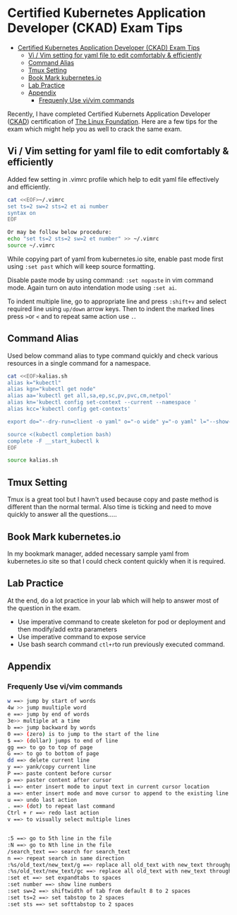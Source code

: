 # Certified Kubernetes Application Developer (CKAD) Exam Tips

- [Certified Kubernetes Application Developer (CKAD) Exam Tips](#certified-kubernetes-application-developer-ckad-exam-tips)
  - [Vi / Vim setting for yaml file to edit comfortably & efficiently](#vi--vim-setting-for-yaml-file-to-edit-comfortably--efficiently)
  - [Command Alias](#command-alias)
  - [Tmux Setting](#tmux-setting)
  - [Book Mark kubernetes.io](#book-mark-kubernetesio)
  - [Lab Practice](#lab-practice)
  - [Appendix](#appendix)
    - [Frequenly Use vi/vim commands](#frequenly-use-vivim-commands)

Recently, I have completed Certified Kubernets Application Developer ([CKAD](https://www.cncf.io/certification/ckad/)) certification of [The Linux Foundation](https://www.linuxfoundation.org). Here are a few tips for the exam which might help you as well to crack the same exam.



## Vi / Vim setting for yaml file to edit comfortably & efficiently

Added few setting in .vimrc profile which help to edit yaml file effectively and efficiently. 

```bash
cat <<EOF>~/.vimrc
set ts=2 sw=2 sts=2 et ai number
syntax on
EOF

Or may be follow below procedure:
echo "set ts=2 sts=2 sw=2 et number" >> ~/.vimrc
source ~/.vimrc
```

While copying part of yaml from kubernetes.io site, enable past mode first using `:set past` which will keep source formatting. 

Disable paste mode by using command: `:set nopaste` in vim command mode. Again turn on auto intendation mode using `:set ai`.

To indent multiple line, go to appropriate line and press `:shift+v` and select required line using `up/down` arrow keys. Then to indent the marked lines press  `>`or `<` and to repeat same action use `.`.



## Command Alias

Used below command alias to type command quickly and check various resources in a single command for a namespace. 

```bash
cat <<EOF>kalias.sh
alias k="kubectl"
alias kgn="kubectl get node" 
alias aa='kubectl get all,sa,ep,sc,pv,pvc,cm,netpol'
alias kn='kubectl config set-context --current --namespace '
alias kcc='kubectl config get-contexts'

export do="--dry-run=client -o yaml" o="-o wide" y="-o yaml" l="--show-labels" r="--recursive"

source <(kubectl completion bash)
complete -F __start_kubectl k
EOF

source kalias.sh
```



## Tmux Setting

Tmux is a great tool but I havn't used because copy and paste method is different than the normal termal. Also time is ticking and need to move quickly to answer all the questions.....



## Book Mark kubernetes.io

In my bookmark manager, added necessary sample yaml from kubernetes.io site so that I could check content quickly when it is required. 



## Lab Practice

At the end, do a lot practice in your lab which will help to answer most of the question in the exam. 



* Use imperative command to create skeleton for pod or deployment and then modify/add extra parameters
* Use imperative command to expose service
* Use bash search command `ctl+r`to run previously executed command.





## Appendix

### Frequenly Use vi/vim commands

```bash
w ==> jump by start of words
4w >> jump muultiple word
e ==> jump by end of words
3e>> multiple at a time
b ==> jump backward by words
0 ==> (zero) is to jump to the start of the line
$ ==> (dollar) jumps to end of line
gg ==> to go to top of page
G ==> to go to bottom of page
dd ==> delete current line
y ==> yank/copy current line
P ==> paste content before cursor
p ==> paster content after cursor
i ==> enter insert mode to input text in current cursor location
a ==> enter insert mode and move cursor to append to the existing line
u ==> undo last action
. ==> (dot) to repeat last command
Ctrl + r ==> redo last action
v ==> to visually select multiple lines


:5 ==> go to 5th line in the file
:N ==> go to Nth line in the file
/search_text ==> search for search_text
n ==> repeat search in same direction
:%s/old_text/new_text/g ==> replace all old_text with new_text throughput file
:%s/old_text/new_text/gc ==> replace all old_text with new_text throughput file asking for confirmation before making each change
:set et ==> set expandtabs to spaces
:set number ==> show line numbers
:set sw=2 ==> shiftwidth of tab from default 8 to 2 spaces
:set ts=2 ==> set tabstop to 2 spaces
:set sts ==> set softtabstop to 2 spaces
```

